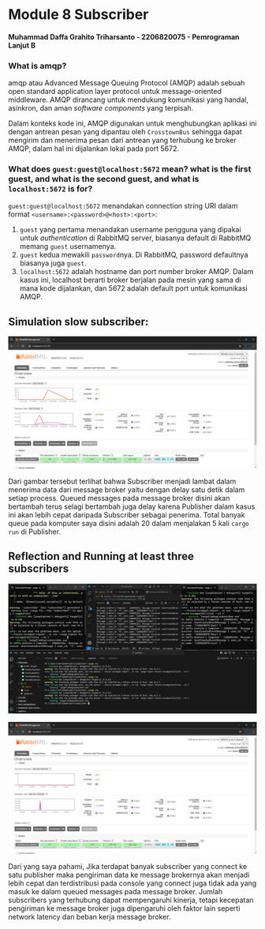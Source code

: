 # Module 8 Subscriber

#### Muhammad Daffa Grahito Triharsanto - 2206820075 - Pemrograman Lanjut B

### What is **amqp**?
    
amqp atau Advanced Message Queuing Protocol (AMQP) adalah sebuah open standard application layer protocol untuk message-oriented middleware. AMQP dirancang untuk mendukung komunikasi yang handal, asinkron, dan aman *software components* yang terpisah.

Dalam konteks kode ini, AMQP digunakan untuk menghubungkan aplikasi ini dengan antrean pesan yang dipantau oleh `CrosstownBus` sehingga dapat mengirim dan menerima pesan dari antrean yang terhubung ke broker AMQP, dalam hal ini dijalankan lokal pada port 5672.
    

### What does **`guest:guest@localhost:5672`** mean? what is the first **guest**, and what is the second **guest**, and what is **`localhost:5672`** is for? 
   
`guest:guest@localhost:5672` menandakan connection string URI dalam format `<username>:<password>@<host>:<port>`:

1. `guest` yang pertama menandakan username pengguna yang dipakai untuk *authentication* di RabbitMQ server, biasanya default di RabbitMQ memang `guest` usernamenya.
2. `guest` kedua mewakili `password`nya. Di RabbitMQ, password defaultnya biasanya juga `guest`.
3. `localhost:5672` adalah hostname dan port number broker AMQP. Dalam kasus ini, localhost berarti broker berjalan pada mesin yang sama di mana kode dijalankan, dan 5672 adalah default port untuk komunikasi AMQP.

## Simulation slow subscriber:
![Simulation Slow Subscriber](assets/images/SimulationSlowSubscriber.png)

Dari gambar tersebut terlihat bahwa Subscriber menjadi lambat dalam menerima data dari message broker yaitu dengan delay satu detik dalam setiap process. Queued messages pada message broker disini akan bertambah terus selagi bertambah juga delay karena Publisher dalam kasus ini akan lebih cepat daripada Subscriber sebagai penerima. Total banyak queue pada komputer saya disini adalah 20 dalam menjalakan 5 kali `cargo run` di Publisher.

## Reflection and Running at least three subscribers
![Consoles for Subscriber and a Publisher](assets/images/FourConsoles.png)

![RabbitMQ Three Subscribers](assets/images/ThreeSubsRabbitMQ.png)

Dari yang saya pahami, Jika terdapat banyak subscriber yang connect ke satu publisher maka pengiriman data ke message brokernya akan menjadi lebih cepat dan terdistribusi pada console yang connect juga tidak ada yang masuk ke dalam queued messages pada message broker. Jumlah subscribers yang terhubung dapat mempengaruhi kinerja, tetapi kecepatan pengiriman ke message broker juga dipengaruhi oleh faktor lain seperti network latency dan beban kerja message broker.
